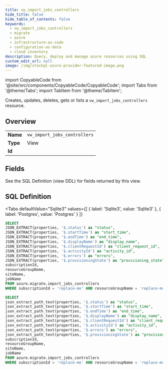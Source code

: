 ```yaml
--- 
title: vw_import_jobs_controllers
hide_title: false
hide_table_of_contents: false
keywords:
  - vw_import_jobs_controllers
  - migrate
  - azure
  - infrastructure-as-code
  - configuration-as-data
  - cloud inventory
description: Query, deploy and manage azure resources using SQL
custom_edit_url: null
image: /img/stackql-azure-provider-featured-image.png
---
```


import CopyableCode from '@site/src/components/CopyableCode/CopyableCode';
import Tabs from '@theme/Tabs';
import TabItem from '@theme/TabItem';

Creates, updates, deletes, gets or lists a <code>vw_import_jobs_controllers</code> resource.

## Overview
<table><tbody>
<tr><td><b>Name</b></td><td><code>vw_import_jobs_controllers</code></td></tr>
<tr><td><b>Type</b></td><td>View</td></tr>
<tr><td><b>Id</b></td><td><CopyableCode code="azure.migrate.vw_import_jobs_controllers" /></td></tr>
</tbody></table>

## Fields

See the SQL Definition (view DDL) for fields returned by this view.

## SQL Definition

<Tabs
defaultValue="Sqlite3"
values={[
{ label: 'Sqlite3', value: 'Sqlite3' },
{ label: 'Postgres', value: 'Postgres' }
]}
>
<TabItem value="Sqlite3">

```sql
SELECT
JSON_EXTRACT(properties, '$.status') as "status",
JSON_EXTRACT(properties, '$.startTime') as "start_time",
JSON_EXTRACT(properties, '$.endTime') as "end_time",
JSON_EXTRACT(properties, '$.displayName') as "display_name",
JSON_EXTRACT(properties, '$.clientRequestId') as "client_request_id",
JSON_EXTRACT(properties, '$.activityId') as "activity_id",
JSON_EXTRACT(properties, '$.errors') as "errors",
JSON_EXTRACT(properties, '$.provisioningState') as "provisioning_state",
subscriptionId,
resourceGroupName,
siteName,
jobName
FROM azure.migrate.import_jobs_controllers
WHERE subscriptionId = 'replace-me' AND resourceGroupName = 'replace-me' AND siteName = 'replace-me';
```

</TabItem>
<TabItem value="Postgres">

```sql
SELECT
json_extract_path_text(properties, '$.status') as "status",
json_extract_path_text(properties, '$.startTime') as "start_time",
json_extract_path_text(properties, '$.endTime') as "end_time",
json_extract_path_text(properties, '$.displayName') as "display_name",
json_extract_path_text(properties, '$.clientRequestId') as "client_request_id",
json_extract_path_text(properties, '$.activityId') as "activity_id",
json_extract_path_text(properties, '$.errors') as "errors",
json_extract_path_text(properties, '$.provisioningState') as "provisioning_state",
subscriptionId,
resourceGroupName,
siteName,
jobName
FROM azure.migrate.import_jobs_controllers
WHERE subscriptionId = 'replace-me' AND resourceGroupName = 'replace-me' AND siteName = 'replace-me';
```

</TabItem>
</Tabs>
